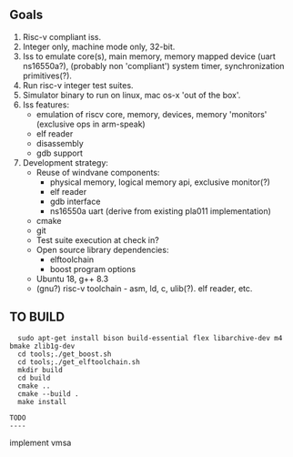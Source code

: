 Goals
-----
  1. Risc-v compliant iss.
  2. Integer only, machine mode only, 32-bit.
  3. Iss to emulate core(s), main memory, memory mapped device (uart ns16550a?),
     (probably non 'compliant') system timer, synchronization primitives(?).
  4. Run risc-v integer test suites.
  5. Simulator binary to run on linux, mac os-x 'out of the box'.
  6. Iss features:
       + emulation of riscv core, memory, devices, memory 'monitors' (exclusive ops in arm-speak)
       + elf reader
       + disassembly
       + gdb support
  7. Development strategy:
     * Reuse of windvane components:
       + physical memory, logical memory api, exclusive monitor(?)
       + elf reader
       + gdb interface
       + ns16550a uart (derive from existing pla011 implementation)
     * cmake
     * git
     * Test suite execution at check in?
     * Open source library dependencies:
       + elftoolchain
       + boost program options
     * Ubuntu 18, g++ 8.3
     * (gnu?) risc-v toolchain - asm, ld, c, ulib(?). elf reader, etc.

TO BUILD
--------
```
  sudo apt-get install bison build-essential flex libarchive-dev m4 bmake zlib1g-dev
  cd tools;./get_boost.sh
  cd tools;./get_elftoolchain.sh
  mkdir build
  cd build
  cmake ..
  cmake --build .
  make install

TODO
----
```
  implement vmsa
       
